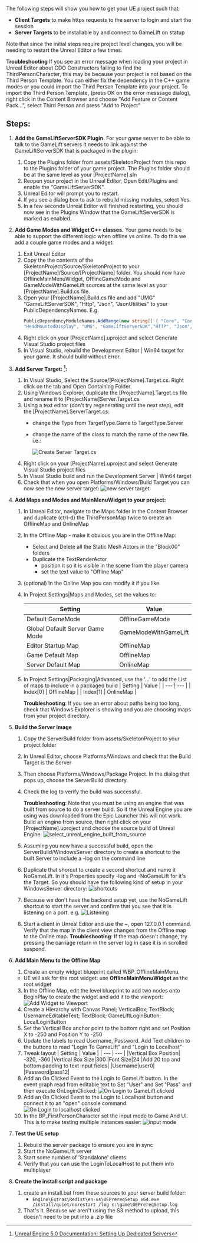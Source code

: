 The following steps will show you how to get your UE project such that:
* **Client Targets** to make https requests to the server to login and start the session
* **Server Targets** to be installable by and connect to GameLift on statup

Note that since the initial steps require project level changes, you will be needing to restart the Unreal Editor a few times.

**Troubleshooting** If you see an error message when loading your project in Unreal Editor about CDO Constructors failing to find the ThirdPersonCharacter, this may be because your project is not based on the Third Person Template.  You can either fix the dependency in the C++ game modes or you could import the Third Person Template into your project.  To import the Third Person Template, (press OK on the error messsage dialog), right click in the Content Browser and choose "Add Feature or Content Pack...", select Third Person and press "Add to Project"

## Steps:
1. **Add the GameLiftServerSDK Plugin.** For your game server to be able to talk to the GameLift servers it needs to link against the GameLiftServerSDK that is packaged in the plugin: 
   1. Copy the Plugins folder from assets/SkeletonProject from this repo to the Plugins folder of your game project.  The Plugins folder should be at the same level as your [ProjectName].sln
   2. Reopen your project in the Unreal Editor, Open Edit/Plugins and enable the "GameLiftServerSDK".
   3. Unreal Editor will prompt you to restart.
   4. If you see a dialog box to ask to rebuild missing modules, select Yes.
   5. In a few seconds Unreal Editor will finished restarting, you should now see in the Plugins Window that the GameLiftServerSDK is marked as enabled.

2. **Add Game Modes and Widget C++ classes.**  Your game needs to be able to support the different logic when offline vs online.  To do this we add a couple game modes and a widget:
   1. Exit Unreal Editor
   2. Copy the the contents of the SkeletonProject/Source/SkeletonProject to your [ProjectName]/Source/[ProjectName] folder.  You should now have  OfflineMainMenuWidget, OfflineGameMode and GameModeWithGameLift sources at the same level as your [ProjectName].Build.cs file.
   3. Open your [ProjectName].Build.cs file and add "UMG" "GameLiftServerSDK", "Http", "Json", "JsonUtilities" to your PublicDependencyNames.  E.g. 
       ```C#
       PublicDependencyModuleNames.AddRange(new string[] { "Core", "CoreUObject", "Engine", "InputCore", 
       "HeadMountedDisplay", "UMG", "GameLiftServerSDK","HTTP", "Json", "JsonUtilities"});
       ```
   4. Right click on your [ProjectName].uproject and select Generate Visual Studio project files
   5. In Visual Studio, rebuild the Development Editor | Win64 target for your game. It should build without error.
 
3. **Add Server Target: [^ue_setup_dedicated_server]:**
   1. In Visual Studio, Select the Source/[ProjectName].Target.cs.  Right click on the tab and Open Containing Folder.
   2. Using Windows Explorer, duplicate the [ProjectName].Target.cs file and rename it to [ProjectName]Server.Target.cs
   3. Using a text editor (don't try regenerating until the next step), edit the [ProjectName].ServerTarget.cs:
       * change the Type from TargetType.Game to TargetType.Server 
       * change the name of the class to match the name of the new file. i.e.:
      
         ![Create Server Target.cs](/images/create_server_target_cs.png)
   3. Right click on your [ProjectName].uproject and select Generate Visual Studio project files
   4. In Visual Studio build and run the Development Server | Win64 target
   5. Check that when you open Platforms/Windows/Build Target you can now see the new server target:
      ![new server target](/images/new_server_target.png)

4. **Add Maps and Modes and MainMenuWidget to your project:**
   1. In Unreal Editor, navigate to the Maps folder in the Content Browser and duplicate (ctrl-d) the ThirdPersonMap twice to create an OfflineMap and OnlineMap
   2. In the Offline Map - make it obvious you are in the Offline Map:
      * Select and Delete all the Static Mesh Actors in the "Block00" folders
      * Duplicate the TextRenderActor
         * position it so it is visible in the scene from the player camera
         * set the text value to "Offline Map"
   3. (optional) In the Online Map you can modify it if you like.
   4. In Project Settings|Maps and Modes, set the values to:
   
      | Setting | Value |
      | --- | --- |
      | Default GameMode | OfflineGameMode |
      | Global Default Server Game Mode | GameModeWithGameLift |
      | Editor Startup Map | OfflineMap |
      | Game Default Map | OfflineMap |
      | Server Default Map | OnlineMap |
      
   5. In Project Settings|Packaging|Advanced, use the '...' to add  the List of maps to include in a packaged build
      | Setting | Value |
      | --- | --- |
      | Index[0] | OfflineMap |
      | Index[1] | OnlineMap |
      
      **Troubleshooting**: If you see an error about paths being too long, check that Windows Explorer is showing and you are choosing maps from your project directory.

4. **Build the Server Image**
   1. Copy the ServerBuild folder from assets/SkeletonProject to your project folder
   2. In Unreal Editor, choose Platforms/Windows and check that the Build Target is the Server
   3. Then choose Platforms/Windows/Package Project.  In the dialog that pops up, choose the ServerBuild directory.
   4. Check the log to verify the build was successful.

      **Troubleshooting**: Note that you must be using an engine that was built from source to do a server build.  So if the Unreal Engine you are using was downloaded from the Epic Launcher this will not work.  Build an engine from source, then right click on your [ProjectName].uproject and choose the source build of Unreal Engine.
      ![select_unreal_engine_built_from_source](/images/select_unreal_engine_built_from_source.png)
      
   6. Assuming you now have a successful build, open the ServerBuild/WindowsServer directory to create a shortcut to the built Server to include a -log on the command line
   7. Duplicate that shorcut to create a second shortcut and name it NoGameLift.  In it's Properties specify -log and -NoGameLift for it's the Target.  So you should have the following kind of setup in your WindowsServer directory:
     ![shortcuts](/images/windows_server_directory_with_shortcuts.png)
   9. Because we don't have the backend setup yet, use the NoGameLift shortcut to start the server and confirm that you see that it is listening on a port.   e.g.
      ![Listening](/images/dedicated_server_is_listening.png)
   9. Start a client in Unreal Editor and use the ~, open 127.0.0.1 command.  Verify that the map in the client view changes from the Offline map to the Online map.
         **Troubleshooting**: If the map doesn't change, try pressing the carriage return in the server log in case it is in scrolled suspend.

5. **Add Main Menu to the Offline Map**
   1. Create an empty widget blueprint called WBP_OfflineMainMenu.  
   * UE will ask for the root widget:  use **OfflineMainMenuWidget** as the root widget
   3. In the Offline Map, edit the level blueprint to add two nodes onto BeginPlay to create the widget and add it to the viewport:
      ![Add Widget to Viewport](/images/create_menu_and_add_to_viewport.png)
   3. Create a Hierarchy with Canvas Panel; VerticalBox; TextBlock; UsernameEditableText; TextBlock; GameLiftLoginButton; LocalLoginButton
   4. Set the Vertical Box anchor point to the bottom right and set Position X to -250 and Position Y to -250
   5. Update the labels to read Username, Password.  Add Text children to the buttons to read "Login To GameLift" and "Login to Localhost"
   6. Tweak layout
      | Setting | Value |
      | --- | --- |
      |Vertical Box Position| -320, -360
      |Vertical Box Size|300
      |Font Size|24
      |Add 20 top and bottom padding to text input fields|
      |Username|user0|
      |Password|pass12|
   7. Add an On Clicked Event to the Login to GameLift button.  In the event graph read from editable text to Set "User" and Set "Pass" and then execute OnLoginClicked:
      ![On Login to GameLift clicked](/images/on_clicked_game_lift_login.png)
   8. Add an On Clicked Event to the Login to Localhost button and connect it to an "open" console command:
      ![On Login to localhost clicked](/images/on_clicked_localhost_login.png)
   9. In the BP_FirstPersonCharacter set the input mode to Game And UI.  This is to make testing multiple instances easier:
      ![input mode](/images/bp_third_person_character_input_mode.png)
   

6. **Test the UE setup**
   1. Rebuild the server package to ensure you are in sync
   2. Start the NoGameLift server
   3. Start some number of 'Standalone' clients
   4. Verify that you can use the LoginToLocalHost to put them into multiplayer

7. **Create the install script and package**
   1. create an install.bat from these sources to your server build folder:
      * ```Engine\Extras\Redist\en-us\UEPrereqSetup_x64.exe /install/quiet/norestart /log c:\game\UEPrereqSetup.log```
   2. That's it.   Because we aren't using the S3 method to upload, this doesn't need to be put into a .zip file


[^ue_server_req]: https://docs.unrealengine.com/5.0/en-US/setting-up-dedicated-servers-in-unreal-engine/#1.requiredsetup
[^ue_setup_dedicated_server]: [Unreal Engine 5.0 Documentation: Setting Up Dedicated Servers](https://docs.unrealengine.com/5.0/en-US/setting-up-dedicated-servers-in-unreal-engine/)
[^aws_gamelift_episode_1]: [Amazon GameLift-UE4 Episode 1: Intro and Architecture Review](https://youtu.be/3_iBuko39JA)
[^aws_gamelift_episode_2]: [Amazon GameLift-UE4 Episode 2: UE4 Dedicated Server](https://youtu.be/cUcTJjqSCos)
[^aws_gamelift_episode_3]: [Amazon GameLift-UE4 Episode 3: Integrate GameLiftServer SDK with UE4](https://youtu.be/Sl_i6YIgQqg)
[^aws_gamelift_episode_4]: [Amazon GameLift-UE4 Episode 4: Testing and Uploading Server Build to GameLift](https://youtu.be/Q6kOpObWsUI)
[^aws_gamelift_episode_5]: [Amazon GameLift-UE4 Episode 5: StartGameLiftSession](https://youtu.be/\_EynplPECNk)
[^aws_gamelift_episode_6]: [Amazon GameLift-UE4 Episode 6: Amazon Cognito and API Gateway](https://youtu.be/EfIuC5-wdeo)
[^aws_gamelift_episode_7]: [Amazon GameLift-UE4 Episode 7: API Requests from the Game Client](https://youtu.be/lhABExDSpHE)
[^aws_gamelift_episode_8]: [Amazon GameLift-UE4 Episode 8: Next Steps](https://youtu.be/lwYFZFYvSgE)
